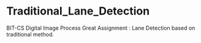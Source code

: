 # Traditional_Lane_Detection
BIT-CS Digital Image Process Great Assignment : Lane Detection based on traditional method.
